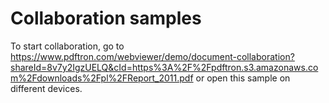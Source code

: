 # Collaboration samples

To start collaboration, go to https://www.pdftron.com/webviewer/demo/document-collaboration?shareId=8v7y2IgzUELQ&cId=https%3A%2F%2Fpdftron.s3.amazonaws.com%2Fdownloads%2Fpl%2FReport_2011.pdf or open this sample on different devices.
